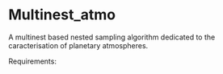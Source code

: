 # Multinest_atmo

A multinest based nested sampling algorithm dedicated to the caracterisation of planetary atmospheres.

Requirements: 
